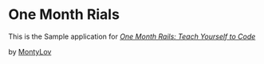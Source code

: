 # One Month Rials

This is the Sample application for
[*One Month Rails: Teach Yourself to Code*](http://onemonthrails.com)

by [MontyLov](http://montylov.com)